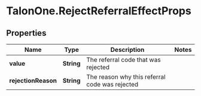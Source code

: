# TalonOne.RejectReferralEffectProps

## Properties

Name | Type | Description | Notes
------------ | ------------- | ------------- | -------------
**value** | **String** | The referral code that was rejected | 
**rejectionReason** | **String** | The reason why this referral code was rejected | 


